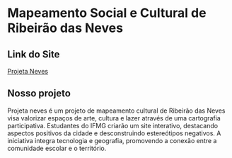 # Mapeamento Social e Cultural de Ribeirão das Neves

## Link do Site

[Projeta Neves]([https://exemplo.com/](https://gustavofteo.github.io/MapeamentoSocialECulturalDeRibeiraoDasNeves/))

## Nosso projeto
Projeta neves é um projeto de mapeamento cultural de Ribeirão das Neves visa valorizar espaços de arte, cultura e lazer através de uma cartografia participativa. Estudantes do IFMG criarão um site interativo, destacando aspectos positivos da cidade e desconstruindo estereótipos negativos. A iniciativa integra tecnologia e geografia, promovendo a conexão entre a comunidade escolar e o território.



##


